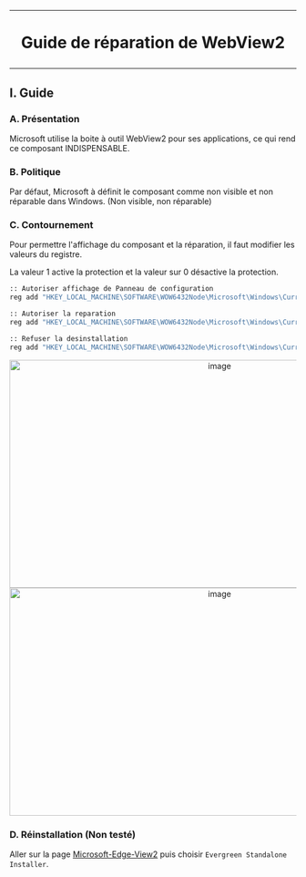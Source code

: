 ----------------------------------------------------------------------------------------
# <p align='center'> Guide de réparation de WebView2 </p>
----------------------------------------------------------------------------------------
## I. Guide
### A. Présentation
Microsoft utilise la boite à outil WebView2 pour ses applications, ce qui rend ce composant INDISPENSABLE.

### B. Politique
Par défaut, Microsoft à définit le composant comme non visible et non réparable dans Windows. (Non visible, non réparable)

### C. Contournement
Pour permettre l'affichage du composant et la réparation, il faut modifier les valeurs du registre.

La valeur 1 active la protection et la valeur sur 0 désactive la protection.

```bash
:: Autoriser affichage de Panneau de configuration
reg add "HKEY_LOCAL_MACHINE\SOFTWARE\WOW6432Node\Microsoft\Windows\CurrentVersion\Uninstall\Microsoft EdgeWebView" /v SystemComponent /t reg_dword /d 0 /f

:: Autoriser la reparation
reg add "HKEY_LOCAL_MACHINE\SOFTWARE\WOW6432Node\Microsoft\Windows\CurrentVersion\Uninstall\Microsoft EdgeWebView" /v NoRepair /t reg_dword /d 0 /f

:: Refuser la desinstallation
reg add "HKEY_LOCAL_MACHINE\SOFTWARE\WOW6432Node\Microsoft\Windows\CurrentVersion\Uninstall\Microsoft EdgeWebView" /v NoRemove /t reg_dword /d 1 /f
```

<p align='center'>
  <img width="722" height="400" alt="image" src="https://github.com/user-attachments/assets/ea0d2139-0969-40bd-9661-2de434ce3f80" />
  
  <img width="722" height="400" alt="image" src="https://github.com/user-attachments/assets/090d319b-901c-453a-b15e-000f1916af67" />
</p>

### D. Réinstallation (Non testé)
Aller sur la page [Microsoft-Edge-View2](https://developer.microsoft.com/fr-fr/microsoft-edge/webview2) puis choisir `Evergreen Standalone Installer`.

